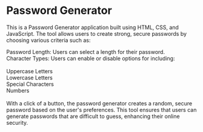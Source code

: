 # Password Generator
This is a Password Generator application built using HTML, CSS, and JavaScript. The tool allows users to create strong, secure passwords by choosing various criteria such as:

Password Length: Users can select a length for their password. <br>
Character Types: Users can enable or disable options for including: <br> <br>
Uppercase Letters <br>
Lowercase Letters  <br>
Special Characters  <br>
Numbers  <br> <br>
With a click of a button, the password generator creates a random, secure password based on the user's preferences. This tool ensures that users can generate passwords that are difficult to guess, enhancing their online security.
